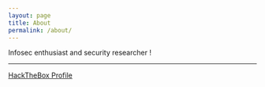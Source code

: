 ```yaml
---
layout: page
title: About
permalink: /about/
---
```


Infosec enthusiast and security researcher !
<hr>

[HackTheBox Profile](https://www.hackthebox.eu/profile/65598)
<script src="https://www.hackthebox.eu/badge/65598">
<br>

super secret stuff : `RGlzY29yZCA6IDB4UmljayM4ODQ2`

